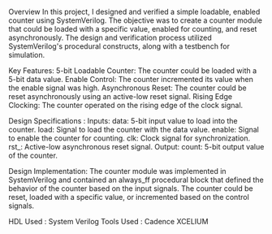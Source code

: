 Overview
In this project, I designed and verified a simple loadable, enabled counter using SystemVerilog. The objective was to create a counter module that could be loaded with a specific value, enabled for counting, and reset asynchronously. The design and verification process utilized SystemVerilog's procedural constructs, along with a testbench for simulation.

Key Features: 
5-bit Loadable Counter: The counter could be loaded with a 5-bit data value.
Enable Control: The counter incremented its value when the enable signal was high.
Asynchronous Reset: The counter could be reset asynchronously using an active-low reset signal.
Rising Edge Clocking: The counter operated on the rising edge of the clock signal.

Design Specifications :
Inputs:
data: 5-bit input value to load into the counter.
load: Signal to load the counter with the data value.
enable: Signal to enable the counter for counting.
clk: Clock signal for synchronization.
rst_: Active-low asynchronous reset signal.
Output:
count: 5-bit output value of the counter.

Design Implementation:
The counter module was implemented in SystemVerilog and contained an always_ff procedural block that defined the behavior of the counter based on the input signals. The counter could be reset, loaded with a specific value, or incremented based on the control signals.

HDL Used : System Verilog 
Tools Used : Cadence XCELIUM
